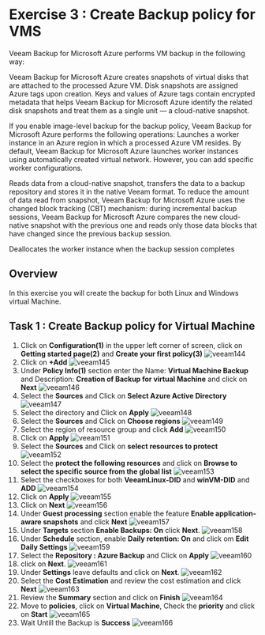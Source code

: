 # Exercise 3 : Create Backup policy for VMS


Veeam Backup for Microsoft Azure performs VM backup in the following way:

Veeam Backup for Microsoft Azure creates snapshots of virtual disks that are attached to the processed Azure VM.
Disk snapshots are assigned Azure tags upon creation. Keys and values of Azure tags contain encrypted metadata that helps Veeam Backup for Microsoft Azure identify the related disk snapshots and treat them as a single unit — a cloud-native snapshot.

If you enable image-level backup for the backup policy, Veeam Backup for Microsoft Azure performs the following operations:
Launches a worker instance in an Azure region in which a processed Azure VM resides.
By default, Veeam Backup for Microsoft Azure launches worker instances using automatically created virtual network. However, you can add specific worker configurations.

Reads data from a cloud-native snapshot, transfers the data to a backup repository and stores it in the native Veeam format.
To reduce the amount of data read from snapshot, Veeam Backup for Microsoft Azure uses the changed block tracking (CBT) mechanism: during incremental backup sessions, Veeam Backup for Microsoft Azure compares the new cloud-native snapshot with the previous one and reads only those data blocks that have changed since the previous backup session.

Deallocates the worker instance when the backup session completes
## Overview

In this exercise you will create the backup for both Linux and Windows virtual Machine.


## Task 1 : Create Backup policy for Virtual Machine


1. Click on **Configuration(1)** in the upper left corner of screen, click on **Getting started page(2)** and **Create your first policy(3)**
![veeam144](./images/veeam144.jpg)
2. Click on **+Add**
![veeam145](./images/veeam145.jpg)
3. Under **Policy Info(1)** section enter the Name: **Virtual Machine Backup** and Description: **Creation of Backup for virtual Machine** and click on **Next**
![veeam146](./images/veeam146.jpg)
4. Select the **Sources** and Click on **Select Azure Active Directory**
![veeam147](./images/veeam147.jpg)
5. Select the directory and Click on **Apply**
![veeam148](./images/veeam148.jpg)
6. Select the **Sources** and Click on **Choose regions**
![veeam149](./images/veeam149.jpg)
7. Select the region of resource group and click **Add**
![veeam150](./images/veeam150.jpg)
8. Click on **Apply**
![veeam151](./images/veeam151.jpg)
9. Select the **Sources** and Click on **select resources to protect**
![veeam152](./images/veeam152.jpg)
10. Select the **protect the following resources** and click on **Browse to select the specific source from the global list**
![veeam153](./images/veeam153.jpg)
11. Select the checkboxes for both **VeeamLinux-DID** and **winVM-DID** and **ADD**
![veeam154](./images/veeam154.jpg)
12. Click on **Apply**
![veeam155](./images/veeam155.jpg)
13. Click on **Next**
![veeam156](./images/veeam156.jpg)
14. Under **Guest processing** section enable the feature **Enable application-aware snapshots** and click **Next**
![veeam157](./images/veeam157.jpg)
15. Under **Targets** section **Enable Backups: On** click **Next**.
![veeam158](./images/veeam158.jpg)
16. Under **Schedule** section, enable **Daily retention: On** and click om **Edit Daily Settings**
![veeam159](./images/veeam159.jpg)
17. Select the **Repository : Azure Backup** and Click on **Apply** 
![veeam160](./images/veeam160.jpg)
18. click on **Next**.
![veeam161](./images/veeam161.jpg)
19. Under **Settings** leave defaults and click on **Next**.
![veeam162](./images/veeam162.jpg)
20. Select the **Cost Estimation** and review the cost estimation and click **Next**
![veeam163](./images/veeam163.jpg)
21. Review the **Summary** section and click on **Finish**
![veeam164](./images/veeam164.jpg)
22. Move to **policies**, click on **Virtual Machine**, Check the **priority** and click on **Start**
![veeam165](./images/veeam165.jpg)
23. Wait Untill the Backup is **Success**
![veeam166](./images/veeam166.jpg)
